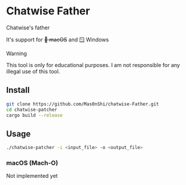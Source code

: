 # Chatwise Father

Chatwise's father

It's support for ~~🍎 macOS~~ and 🪟 Windows

> [!WARNING]
> This tool is only for educational purposes. I am not responsible for any illegal use of this tool.

## Install

```bash
git clone https://github.com/Mas0nShi/chatwise-Father.git
cd chatwise-patcher
cargo build --release
```

## Usage

```bash
./chatwise-patcher -i <input_file> -o <output_file>
```

### macOS (Mach-O)

Not implemented yet